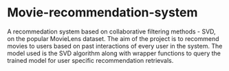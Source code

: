 # Movie-recommendation-system

A recommedation system based on collaborative filtering methods - SVD, on the popular MovieLens dataset. The aim of the project is to recommend movies to users based on past interactions of every user in the system. The model used is the SVD algorithm along with wrapper functions to query the trained model for user specific recommendation retrievals. 
